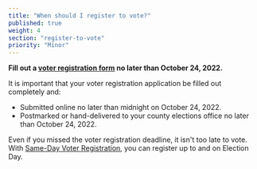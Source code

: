 ```yaml
---
title: "When should I register to vote?"
published: true
weight: 4
section: "register-to-vote"
priority: "Minor"
---
```


**Fill out a [voter registration form](http://registertovote.ca.gov/) no later than October 24, 2022.**  

It is important that your voter registration application be filled out completely and:  
- Submitted online no later than midnight on October 24, 2022.  
- Postmarked or hand-delivered to your county elections office no later than October 24, 2022.

Even if you missed the voter registration deadline, it isn't too late to vote. With [Same-Day Voter Registration](#menu-item-missed-the-voter-registration-deadline-you-can-still-register-and-vote), you can register up to and on Election Day. 